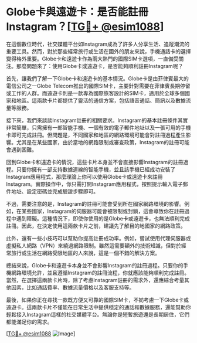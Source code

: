 # Globe卡與遠遊卡：是否能註冊Instagram？[[TG💪+ @esim1088](https://t.me/s/esim1088)]

在這個數位時代，社交媒體平台如Instagram成為了許多人分享生活、追蹤潮流的重要工具。然而，對於那些經常旅行或生活在國外的朋友來說，手機通話卡的選擇變得格外重要。Globe卡和遠遊卡作為兩大熱門的國際SIM卡選項，一直備受關注。那麼問題來了：使用Globe卡或遠遊卡，是否能夠順利註冊Instagram呢？

首先，讓我們了解一下Globe卡和遠遊卡的基本情況。Globe卡是由菲律賓最大的電信公司之一Globe Telecom推出的國際SIM卡，主要針對需要在菲律賓長期停留或工作的人群。而遠遊卡則是一款專為國際旅客設計的SIM卡，適用於全球多個國家和地區。這兩款卡片都提供了靈活的通信方案，包括語音通話、簡訊以及數據流量等服務。

接下來，我們來談談Instagram註冊的相關要求。Instagram的基本註冊條件其實非常簡單，只需擁有一部智能手機、一個有效的電子郵件地址以及一張可用的手機卡即可完成註冊。但問題是，不同國家和地區的網路環境可能會對註冊過程產生影響。尤其是在某些國家，由於當地的網路限制或審查政策，Instagram的註冊可能會遇到困難。

回到Globe卡和遠遊卡的情況，這些卡片本身並不會直接影響Instagram的註冊過程。只要你擁有一部支持數據連線的智能手機，並且該手機已經成功安裝了Instagram應用程式，那麼理論上你可以使用Globe卡或遠遊卡來註冊Instagram。實際操作中，你只需打開Instagram應用程式，按照提示輸入電子郵件地址、設定密碼並完成驗證步驟即可。

不過，需要注意的是，Instagram的註冊可能會受到所在國家網路環境的影響。例如，在某些國家，Instagram的伺服器可能會被限制或封鎖，這會導致你在註冊過程中遇到障礙。這種情況下，即使你使用的是Globe卡或遠遊卡，也無法順利完成註冊。因此，在決定使用這兩款卡片之前，建議先了解目的地國家的網路政策。

此外，還有一些小技巧可以幫助你提高註冊成功率。例如，嘗試使用代理伺服器或虛擬私人網路（VPN）來繞過網路限制。雖然這需要額外的技術知識，但對於經常旅行或生活在網路受限地區的人來說，這是一個不錯的解決方案。

總結來說，Globe卡和遠遊卡本身並不會影響Instagram的註冊過程。只要你的手機網路環境允許，並且遵循Instagram的註冊流程，你就應該能夠順利完成註冊。當然，在選擇這兩款卡片時，除了考慮Instagram註冊的需求外，還應綜合考量其他因素，比如通話費率、數據流量價格以及客服支持等。

最後，如果你正在尋找一款既方便又可靠的國際SIM卡，不妨考慮一下Globe卡或遠遊卡。這兩款卡片不僅能在日常生活中提供穩定的通話和數據服務，還能幫助你輕鬆接入Instagram這樣的社交媒體平台。無論你是短暫旅遊還是長期居住，它們都能滿足你的需求。

[[TG💪+ @esim1088](https://t.me/s/esim1088) ![Image](https://i.postimg.cc/4NQfJmqS/Snipaste-2025-05-13-00-14-12.png)]